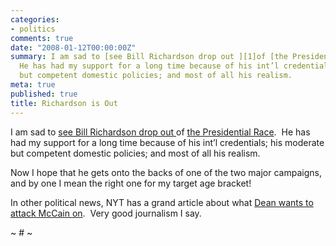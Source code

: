 ```yaml
---
categories:
- politics
comments: true
date: "2008-01-12T00:00:00Z"
summary: I am sad to [see Bill Richardson drop out ][1]of [the Presidential Race][2]. 
  He has had my support for a long time because of his int’l credentials; his moderate
  but competent domestic policies; and most of all his realism. 
meta: true
published: true
title: Richardson is Out
---
```


I am sad to [see Bill Richardson drop out ][1]of [the Presidential Race][2].  He has had my support for a long time because of his int’l credentials; his moderate but competent domestic policies; and most of all his realism.  

 [1]: http://www.nytimes.com/2008/01/10/us/politics/10richardson.html?ref=politics
 [2]: http://thecaucus.blogs.nytimes.com/2008/01/10/richardson-drops-out/

[][3] 

 [3]: http://www.youtube.com/v/tjOuL5qwNIc&rel=1&border=1 "Click here to block this object with Adblock Plus"

Now I hope that he gets onto the backs of one of the two major campaigns, and by one I mean the right one for my target age bracket!

In other political news, NYT has a grand article about what [Dean wants to attack McCain on][4].  Very good journalism I say.

~ # ~

 [4]: http://thecaucus.blogs.nytimes.com/2008/01/11/democrats-mccain-and-the-iraq-war/